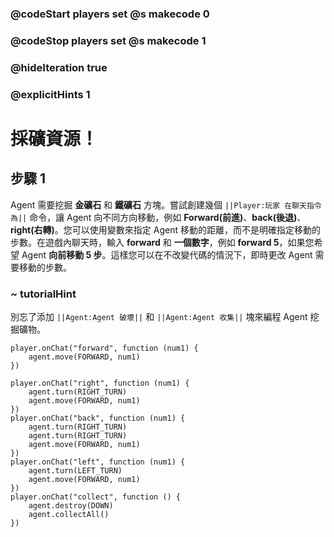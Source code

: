### @codeStart players set @s makecode 0
### @codeStop players set @s makecode 1

### @hideIteration true 
### @explicitHints 1


# 採礦資源！

## 步驟 1
Agent 需要挖掘 **金礦石** 和 **鐵礦石** 方塊。嘗試創建幾個 ``||Player:玩家 在聊天指令為||`` 命令，讓 Agent 向不同方向移動，例如 **Forward(前進)**、**back(後退)**、**right(右轉)**。您可以使用變數來指定 Agent 移動的距離，而不是明確指定移動的步數。在遊戲內聊天時，輸入 **forward** 和 **一個數字**，例如 **forward 5**，如果您希望 Agent **向前移動 5 步**。這樣您可以在不改變代碼的情況下，即時更改 Agent 需要移動的步數。

### ~ tutorialHint
別忘了添加 ``||Agent:Agent 破壞||`` 和 ``||Agent:Agent 收集||`` 塊來編程 Agent 挖掘礦物。

```template
player.onChat("forward", function (num1) {
    agent.move(FORWARD, num1)
})
```
```ghost
player.onChat("right", function (num1) {
    agent.turn(RIGHT_TURN)
    agent.move(FORWARD, num1)
})
player.onChat("back", function (num1) {
    agent.turn(RIGHT_TURN)
    agent.turn(RIGHT_TURN)
    agent.move(FORWARD, num1)
})
player.onChat("left", function (num1) {
    agent.turn(LEFT_TURN)
    agent.move(FORWARD, num1)
})
player.onChat("collect", function () {
    agent.destroy(DOWN)
    agent.collectAll()
})
```


